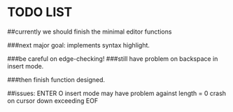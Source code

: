 # TODO LIST
##currently we should finish the minimal editor functions

###next major goal: implements syntax highlight.

###be careful on edge-checking!
###still have problem on backspace in insert mode.

###then finish function designed.

##issues:
ENTER   O
insert mode may have problem against length = 0
crash on cursor down exceeding EOF
